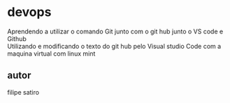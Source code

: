 

[](https://github.com/filipesatiro/devops/blob/main/git.png)
# devops
Aprendendo a utilizar o comando Git junto com o git hub junto o VS code e Github			
Utilizando e modificando o texto do git hub pelo Visual studio Code
com a maquina virtual com linux mint
## autor
filipe satiro
